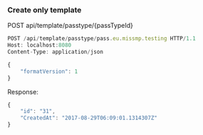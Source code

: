 ### Create only template

POST api/template/passtype/{passTypeId}

```javascript
POST /api/template/passtype/pass.eu.missmp.testing HTTP/1.1
Host: localhost:8080
Content-Type: application/json

{
	"formatVersion": 1
}
```

Response:

```javascript
{
    "id": "31",
    "CreatedAt": "2017-08-29T06:09:01.1314307Z"
}
```
